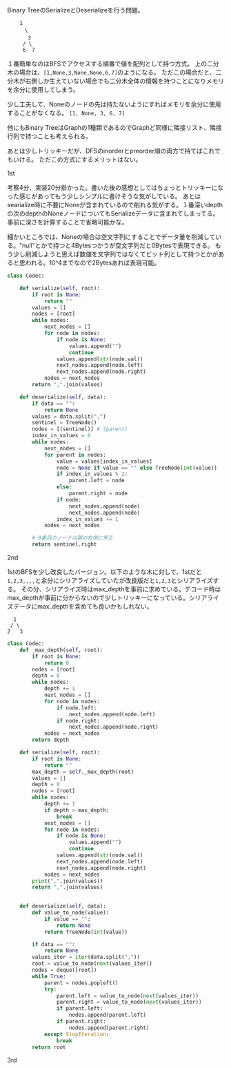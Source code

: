 Binary TreeのSerializeとDeserializeを行う問題。

```
    1
   　 \ 
  　   3
     / \
     6  7  
```

１番簡単なのはBFSでアクセスする順番で値を配列として持つ方式。
上の二分木の場合は、`[1,None,3,None,None,6,7]`のようになる。
ただこの場合だと、二分木が右側しか生えていない場合でも二分木全体の情報を持つことになりメモリを余分に使用してしまう。

少し工夫して、Noneのノードの先は持たないようにすればメモリを余分に使用することがなくなる。
`[1, None, 3, 6, 7]`

他にもBinary TreeはGraphの1種類であるのでGraphど同様に隣接リスト、隣接行列で持つことも考えられる。

あとは少しトリッキーだが、DFSのinorderとpreorder順の両方で持てばこれでもいける。
ただこの方式にするメリットはない。



1st

考察4分、実装20分掛かった。書いた後の感想としてはちょっとトリッキーになった感じがあってもう少しシンプルに書けそうな気がしている。
あとはsearialize時に不要にNoneが含まれているので削れる気がする。１番深いdepthの次のdepthのNoneノードについてもSerializeデータに含まれてしまってる。
事前に深さを計算することで省略可能かな。

細かいところでは、Noneの場合は空文字列にすることでデータ量を削減している。"null"とかで持つと4Bytesつかうが空文字列だと0Bytesで表現できる。
もう少し削減しようと思えば数値を文字列ではなくてビット列として持つとかがあると思われる。10^4までなので2Bytesあれば表現可能。


```python
class Codec:

    def serialize(self, root):
        if root is None:
            return ""
        values = []
        nodes = [root]
        while nodes:
            next_nodes = []
            for node in nodes:
                if node is None:
                    values.append("")
                    continue
                values.append(str(node.val))
                next_nodes.append(node.left)
                next_nodes.append(node.right)
            nodes = next_nodes
        return ",".join(values)

    def deserialize(self, data):
        if data == "":
            return None
        values = data.split(",")
        sentinel = TreeNode()
        nodes = [(sentinel)] # (parent)
        index_in_values = 0
        while nodes:
            next_nodes = []
            for parent in nodes:
                value = values[index_in_values]
                node = None if value == "" else TreeNode(int(value))
                if index_in_values % 2:
                    parent.left = node
                else:
                    parent.right = node
                if node:
                    next_nodes.append(node)
                    next_nodes.append(node)
                index_in_values += 1
            nodes = next_nodes

        # 0番目のノードは親の右側に来る
        return sentinel.right
```

2nd

1stのBFSを少し改良したバージョン。以下のような木に対して、1stだと`1,2,3,,,,`と余分にシリアライズしていたが改良版だと`1,2,3`とシリアライズする。
その分、シリアライズ時はmax_depthを事前に求めている。デコード時はmax_depthが事前に分からないので少しトリッキーになっている。シリアライズデータにmax_depthを含めても良いかもしれない。


```
  1
 / \
2   3
```

```python
class Codec:
    def _max_depth(self, root):
        if root is None:
            return 0
        nodes = [root]
        depth = 0
        while nodes:
            depth += 1
            next_nodes = []
            for node in nodes:
                if node.left:
                    next_nodes.append(node.left)
                if node.right:
                    next_nodes.append(node.right)
            nodes = next_nodes
        return depth

    def serialize(self, root):
        if root is None:
            return ""
        max_depth = self._max_depth(root)
        values = []
        depth = 0
        nodes = [root]
        while nodes:
            depth += 1
            if depth > max_depth:
                break
            next_nodes = []
            for node in nodes:
                if node is None:
                    values.append("")
                    continue
                values.append(str(node.val))
                next_nodes.append(node.left)
                next_nodes.append(node.right)
            nodes = next_nodes
        print(",".join(values))
        return ",".join(values)
                    

    def deserialize(self, data):
        def value_to_node(value):
            if value == "":
                return None
            return TreeNode(int(value))

        if data == "":
            return None
        values_iter = iter(data.split(","))
        root = value_to_node(next(values_iter))
        nodes = deque([root])
        while True:
            parent = nodes.popleft()
            try:
                parent.left = value_to_node(next(values_iter))
                parent.right = value_to_node(next(values_iter))
                if parent.left:
                    nodes.append(parent.left)
                if parent.right:
                    nodes.append(parent.right)
            except StopIteration:
                break
        return root
```


3rd
